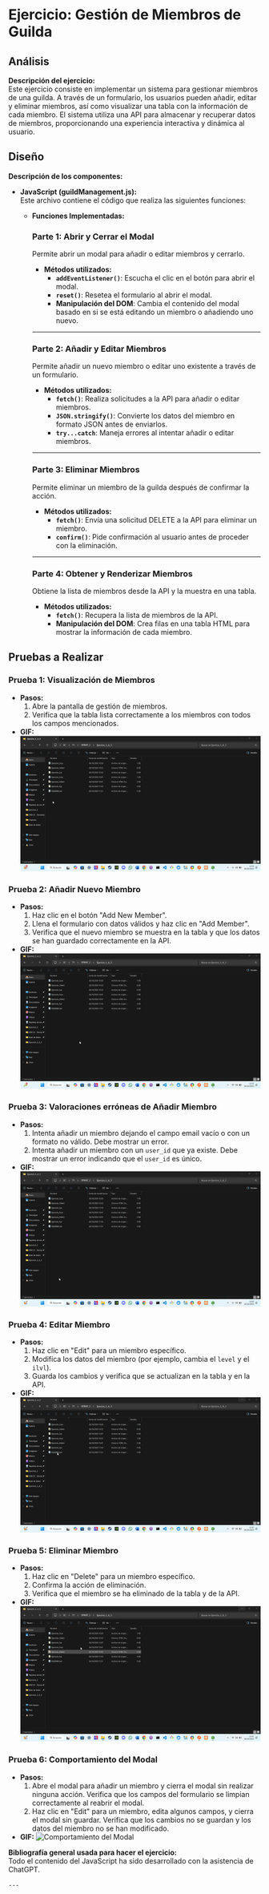 # Ejercicio: Gestión de Miembros de Guilda

## Análisis

**Descripción del ejercicio:**  
Este ejercicio consiste en implementar un sistema para gestionar miembros de una guilda. A través de un formulario, los usuarios pueden añadir, editar y eliminar miembros, así como visualizar una tabla con la información de cada miembro. El sistema utiliza una API para almacenar y recuperar datos de miembros, proporcionando una experiencia interactiva y dinámica al usuario.

## Diseño

**Descripción de los componentes:**

- **JavaScript (guildManagement.js):**  
  Este archivo contiene el código que realiza las siguientes funciones:

  - **Funciones Implementadas:**

    ### Parte 1: Abrir y Cerrar el Modal

    Permite abrir un modal para añadir o editar miembros y cerrarlo.

    - **Métodos utilizados:**
      - **`addEventListener()`**: Escucha el clic en el botón para abrir el modal.
      - **`reset()`**: Resetea el formulario al abrir el modal.
      - **Manipulación del DOM**: Cambia el contenido del modal basado en si se está editando un miembro o añadiendo uno nuevo.

    ---

    ### Parte 2: Añadir y Editar Miembros

    Permite añadir un nuevo miembro o editar uno existente a través de un formulario.

    - **Métodos utilizados:**
      - **`fetch()`**: Realiza solicitudes a la API para añadir o editar miembros.
      - **`JSON.stringify()`**: Convierte los datos del miembro en formato JSON antes de enviarlos.
      - **`try...catch`**: Maneja errores al intentar añadir o editar miembros.

    ---

    ### Parte 3: Eliminar Miembros

    Permite eliminar un miembro de la guilda después de confirmar la acción.

    - **Métodos utilizados:**
      - **`fetch()`**: Envía una solicitud DELETE a la API para eliminar un miembro.
      - **`confirm()`**: Pide confirmación al usuario antes de proceder con la eliminación.

    ---

    ### Parte 4: Obtener y Renderizar Miembros

    Obtiene la lista de miembros desde la API y la muestra en una tabla.

    - **Métodos utilizados:**
      - **`fetch()`**: Recupera la lista de miembros de la API.
      - **Manipulación del DOM**: Crea filas en una tabla HTML para mostrar la información de cada miembro.

## Pruebas a Realizar

### Prueba 1: Visualización de Miembros

- **Pasos:**
  1. Abre la pantalla de gestión de miembros.
  2. Verifica que la tabla lista correctamente a los miembros con todos los campos mencionados.
- **GIF:**
  ![Visualización de Miembros](./Pruebas/Prueba_3.1.gif)

### Prueba 2: Añadir Nuevo Miembro

- **Pasos:**
  1. Haz clic en el botón "Add New Member".
  2. Llena el formulario con datos válidos y haz clic en "Add Member".
  3. Verifica que el nuevo miembro se muestra en la tabla y que los datos se han guardado correctamente en la API.
- **GIF:**
  ![Añadir Nuevo Miembro](./Pruebas/Prueba_3.2.gif)

### Prueba 3: Valoraciones erróneas de Añadir Miembro

- **Pasos:**
  1. Intenta añadir un miembro dejando el campo email vacío o con un formato no válido. Debe mostrar un error.
  2. Intenta añadir un miembro con un `user_id` que ya existe. Debe mostrar un error indicando que el `user_id` es único.
- **GIF:**
  ![Errores al Añadir Miembro](./Pruebas/Prueba_3.3.gif)

### Prueba 4: Editar Miembro

- **Pasos:**
  1. Haz clic en "Edit" para un miembro específico.
  2. Modifica los datos del miembro (por ejemplo, cambia el `level` y el `ilvl`).
  3. Guarda los cambios y verifica que se actualizan en la tabla y en la API.
- **GIF:**
  ![Editar Miembro](./Pruebas/Prueba_3.4.gif)

### Prueba 5: Eliminar Miembro

- **Pasos:**
  1. Haz clic en "Delete" para un miembro específico.
  2. Confirma la acción de eliminación.
  3. Verifica que el miembro se ha eliminado de la tabla y de la API.
- **GIF:**
  ![Eliminar Miembro](./Pruebas/Prueba_3.5.gif)

### Prueba 6: Comportamiento del Modal

- **Pasos:**
  1. Abre el modal para añadir un miembro y cierra el modal sin realizar ninguna acción. Verifica que los campos del formulario se limpian correctamente al reabrir el modal.
  2. Haz clic en "Edit" para un miembro, edita algunos campos, y cierra el modal sin guardar. Verifica que los cambios no se guardan y los datos del miembro no se han modificado.
- **GIF:**
  ![Comportamiento del Modal](./Pruebas/Prueba_3.6.gif)

**Bibliografía general usada para hacer el ejercicio:**  
Todo el contenido del JavaScript ha sido desarrollado con la asistencia de ChatGPT.

    ---


